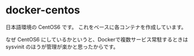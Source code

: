 # docker-centos

日本語環境の CentOS6 です。
これをベースに各コンテナを作成しています。

なぜ CentOS6 にしているかというと、Dockerで複数サービス常駐するときは
sysvinit のほうが管理が楽かと思ったからです。
